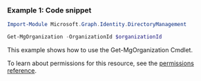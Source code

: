 ### Example 1: Code snippet

```powershellImport-Module Microsoft.Graph.Identity.DirectoryManagement

Get-MgOrganization -OrganizationId $organizationId
```
This example shows how to use the Get-MgOrganization Cmdlet.
To learn about permissions for this resource, see the [permissions reference](/graph/permissions-reference).

